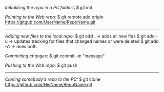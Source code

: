 *Initializing the repo in a PC folder:*\\
$ git init

*Pointing to the Web repo:*
$ git remote add origin https://gitgub.com/UserName/RepoName.git
________________________________________________________________
*Adding new files to the local repo:*
$ git add . -> adds all new fles
$ git add -u -> updates tracking for files that changed names or were deleted
$ git add -A -> does both

*Committing changes:*
$ git commit -m "message"

*Pushing to the Web repo:*
$ git push

________________________________________________________________
*Cloning somebody's repo to the PC:*
$ git clone https://github.com/HisName/RepoName.git